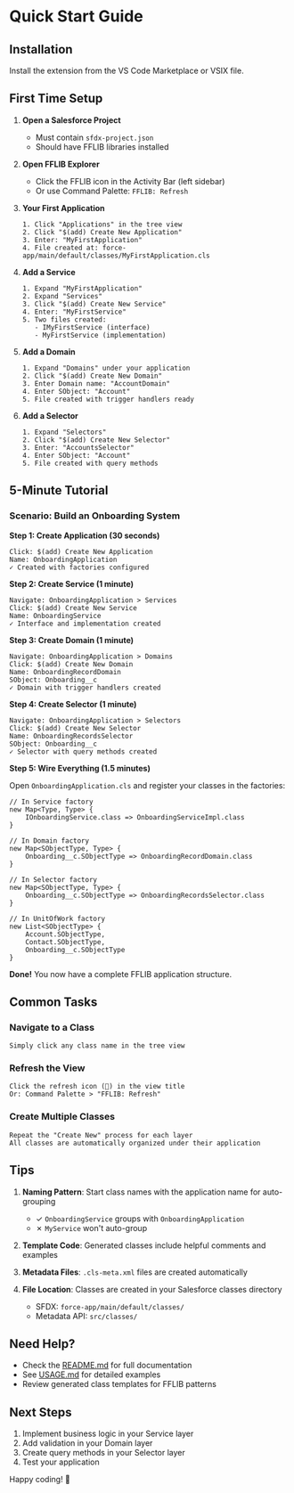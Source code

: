 # Quick Start Guide

## Installation

Install the extension from the VS Code Marketplace or VSIX file.

## First Time Setup

1. **Open a Salesforce Project**
   - Must contain `sfdx-project.json`
   - Should have FFLIB libraries installed

2. **Open FFLIB Explorer**
   - Click the FFLIB icon in the Activity Bar (left sidebar)
   - Or use Command Palette: `FFLIB: Refresh`

3. **Your First Application**
   ```
   1. Click "Applications" in the tree view
   2. Click "$(add) Create New Application"
   3. Enter: "MyFirstApplication"
   4. File created at: force-app/main/default/classes/MyFirstApplication.cls
   ```

4. **Add a Service**
   ```
   1. Expand "MyFirstApplication"
   2. Expand "Services"
   3. Click "$(add) Create New Service"
   4. Enter: "MyFirstService"
   5. Two files created:
      - IMyFirstService (interface)
      - MyFirstService (implementation)
   ```

5. **Add a Domain**
   ```
   1. Expand "Domains" under your application
   2. Click "$(add) Create New Domain"
   3. Enter Domain name: "AccountDomain"
   4. Enter SObject: "Account"
   5. File created with trigger handlers ready
   ```

6. **Add a Selector**
   ```
   1. Expand "Selectors"
   2. Click "$(add) Create New Selector"
   3. Enter: "AccountsSelector"
   4. Enter SObject: "Account"
   5. File created with query methods
   ```

## 5-Minute Tutorial

### Scenario: Build an Onboarding System

**Step 1: Create Application (30 seconds)**
```
Click: $(add) Create New Application
Name: OnboardingApplication
✓ Created with factories configured
```

**Step 2: Create Service (1 minute)**
```
Navigate: OnboardingApplication > Services
Click: $(add) Create New Service
Name: OnboardingService
✓ Interface and implementation created
```

**Step 3: Create Domain (1 minute)**
```
Navigate: OnboardingApplication > Domains
Click: $(add) Create New Domain
Name: OnboardingRecordDomain
SObject: Onboarding__c
✓ Domain with trigger handlers created
```

**Step 4: Create Selector (1 minute)**
```
Navigate: OnboardingApplication > Selectors
Click: $(add) Create New Selector
Name: OnboardingRecordsSelector
SObject: Onboarding__c
✓ Selector with query methods created
```

**Step 5: Wire Everything (1.5 minutes)**

Open `OnboardingApplication.cls` and register your classes in the factories:

```apex
// In Service factory
new Map<Type, Type> {
    IOnboardingService.class => OnboardingServiceImpl.class
}

// In Domain factory
new Map<SObjectType, Type> {
    Onboarding__c.SObjectType => OnboardingRecordDomain.class
}

// In Selector factory
new Map<SObjectType, Type> {
    Onboarding__c.SObjectType => OnboardingRecordsSelector.class
}

// In UnitOfWork factory
new List<SObjectType> {
    Account.SObjectType,
    Contact.SObjectType,
    Onboarding__c.SObjectType
}
```

**Done!** You now have a complete FFLIB application structure.

## Common Tasks

### Navigate to a Class
```
Simply click any class name in the tree view
```

### Refresh the View
```
Click the refresh icon (🔄) in the view title
Or: Command Palette > "FFLIB: Refresh"
```

### Create Multiple Classes
```
Repeat the "Create New" process for each layer
All classes are automatically organized under their application
```

## Tips

1. **Naming Pattern**: Start class names with the application name for auto-grouping
   - ✓ `OnboardingService` groups with `OnboardingApplication`
   - ✗ `MyService` won't auto-group

2. **Template Code**: Generated classes include helpful comments and examples

3. **Metadata Files**: `.cls-meta.xml` files are created automatically

4. **File Location**: Classes are created in your Salesforce classes directory
   - SFDX: `force-app/main/default/classes/`
   - Metadata API: `src/classes/`

## Need Help?

- Check the [README.md](../README.md) for full documentation
- See [USAGE.md](./USAGE.md) for detailed examples
- Review generated class templates for FFLIB patterns

## Next Steps

1. Implement business logic in your Service layer
2. Add validation in your Domain layer
3. Create query methods in your Selector layer
4. Test your application

Happy coding! 🎉
